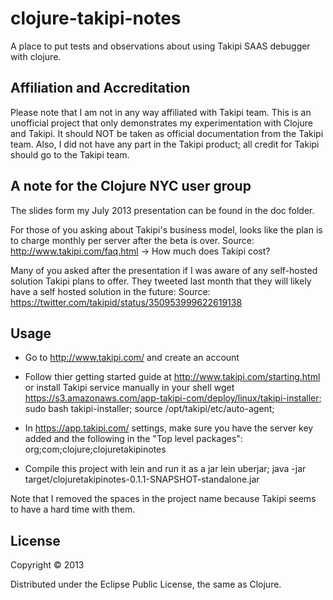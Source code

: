 # clojure-takipi-notes

A place to put tests and observations about using Takipi SAAS debugger with clojure.

## Affiliation and Accreditation

Please note that I am not in any way affiliated with Takipi team. This is an unofficial project that only demonstrates my experimentation with Clojure and Takipi. It should NOT be taken as official documentation from the Takipi team. Also, I did not have any part in the Takipi product; all credit for Takipi should go to the Takipi team.

## A note for the Clojure NYC user group

The slides form my July 2013 presentation can be found in the doc folder.

For those of you asking about Takipi's business model, looks like the plan is to charge monthly per server after the beta is over.
Source: http://www.takipi.com/faq.html -> How much does Takipi cost?

Many of you asked after the presentation if I was aware of any self-hosted solution Takipi plans to offer. They tweeted last month that they will likely have a self hosted solution in the future:
Source:  https://twitter.com/takipid/status/350953999622619138

## Usage

* Go to http://www.takipi.com/ and create an account

* Follow thier getting started guide at http://www.takipi.com/starting.html or install Takipi service manually in your shell
    wget https://s3.amazonaws.com/app-takipi-com/deploy/linux/takipi-installer;
    sudo bash takipi-installer;
    source /opt/takipi/etc/auto-agent;

* In https://app.takipi.com/ settings, make sure you have the server key added and the following in the "Top level packages":
    org;com;clojure;clojuretakipinotes

* Compile this project with lein and run it as a jar 
    lein uberjar;
    java -jar target/clojuretakipinotes-0.1.1-SNAPSHOT-standalone.jar

Note that I removed the spaces in the project name because Takipi seems to have a hard time with them.

## License

Copyright © 2013

Distributed under the Eclipse Public License, the same as Clojure.
